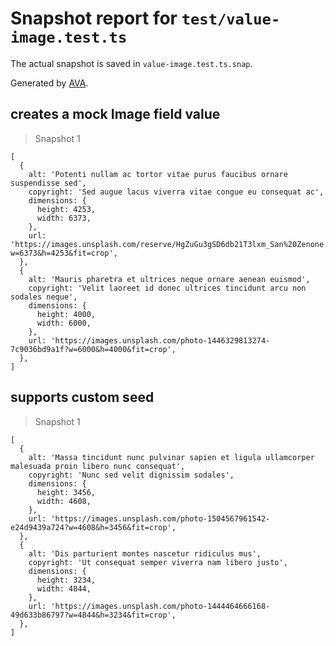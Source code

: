 # Snapshot report for `test/value-image.test.ts`

The actual snapshot is saved in `value-image.test.ts.snap`.

Generated by [AVA](https://avajs.dev).

## creates a mock Image field value

> Snapshot 1

    [
      {
        alt: 'Potenti nullam ac tortor vitae purus faucibus ornare suspendisse sed',
        copyright: 'Sed augue lacus viverra vitae congue eu consequat ac',
        dimensions: {
          height: 4253,
          width: 6373,
        },
        url: 'https://images.unsplash.com/reserve/HgZuGu3gSD6db21T3lxm_San%20Zenone.jpg?w=6373&h=4253&fit=crop',
      },
      {
        alt: 'Mauris pharetra et ultrices neque ornare aenean euismod',
        copyright: 'Velit laoreet id donec ultrices tincidunt arcu non sodales neque',
        dimensions: {
          height: 4000,
          width: 6000,
        },
        url: 'https://images.unsplash.com/photo-1446329813274-7c9036bd9a1f?w=6000&h=4000&fit=crop',
      },
    ]

## supports custom seed

> Snapshot 1

    [
      {
        alt: 'Massa tincidunt nunc pulvinar sapien et ligula ullamcorper malesuada proin libero nunc consequat',
        copyright: 'Nunc sed velit dignissim sodales',
        dimensions: {
          height: 3456,
          width: 4608,
        },
        url: 'https://images.unsplash.com/photo-1504567961542-e24d9439a724?w=4608&h=3456&fit=crop',
      },
      {
        alt: 'Dis parturient montes nascetur ridiculus mus',
        copyright: 'Ut consequat semper viverra nam libero justo',
        dimensions: {
          height: 3234,
          width: 4844,
        },
        url: 'https://images.unsplash.com/photo-1444464666168-49d633b86797?w=4844&h=3234&fit=crop',
      },
    ]
